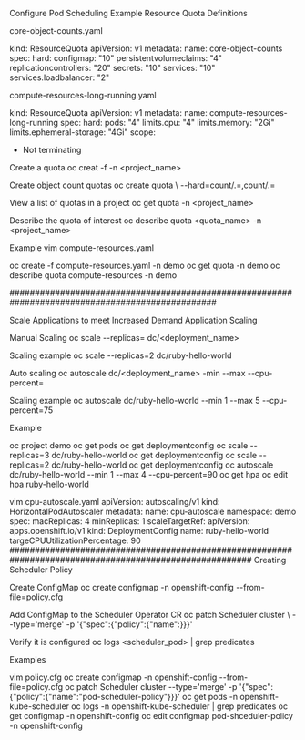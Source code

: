 Configure Pod Scheduling
Example Resource Quota Definitions

core-object-counts.yaml

kind: ResourceQuota
apiVersion: v1
metadata:
  name: core-object-counts
spec:
  hard:
    configmap: "10"
    persistentvolumeclaims: "4"
    replicationcontrollers: "20"
    secrets: "10"
    services: "10"
    services.loadbalancer: "2"

compute-resources-long-running.yaml

kind: ResourceQuota
apiVersion: v1
metadata: 
  name: compute-resources-long-running
spec:
  hard:
    pods: "4"
    limits.cpu: "4"
    limits.memory: "2Gi"
    limits.ephemeral-storage: "4Gi"
  scope:
  - Not terminating

Create a quota
oc creat -f <file> -n <project_name>

Create object count quotas
oc create quota <name> \ --hard=count/<resource>.<group>=<quota>,count/<resource>.<group>=<quota>

View a list of quotas in a project
oc get quota -n <project_name>

Describe the quota of interest
oc describe quota <quota_name> -n <project_name>

Example
vim compute-resources.yaml

oc create -f compute-resources.yaml -n demo
oc get quota -n demo
oc describe quota compute-resources -n demo


#################################################################################################

Scale Applications to meet Increased Demand
Application Scaling

Manual Scaling
oc scale --replicas=<number> dc/<deployment_name>

Scaling example
oc scale --replicas=2 dc/ruby-hello-world

Auto scaling
oc autoscale dc/<deployment_name> -min <number> --max <number> --cpu-percent=<percentage>

Scaling example
oc autoscale dc/ruby-hello-world --min 1 --max 5 --cpu-percent=75

Example

oc project demo
oc get pods
oc get deploymentconfig
oc scale --replicas=3 dc/ruby-hello-world
oc get deploymentconfig
oc scale --replicas=2 dc/ruby-hello-world
oc get deploymentconfig
oc autoscale dc/ruby-hello-world --min 1 --max 4 --cpu-percent=90
oc get hpa
oc edit hpa ruby-hello-world

vim cpu-autoscale.yaml
apiVersion: autoscaling/v1
kind: HorizontalPodAutoscaler
metadata:
  name: cpu-autoscale
  namespace: demo
spec:
  macReplicas: 4
  minReplicas: 1
  scaleTargetRef:
    apiVersion: apps.openshift.io/v1
    kind: DeploymentConfig
    name: ruby-hello-world
  targeCPUUtilizationPercentage: 90
########################################################################################################
Creating Scheduler Policy

Create ConfigMap
oc create configmap -n openshift-config --from-file=policy.cfg <configmap>

Add ConfigMap to the Scheduler Operator CR
oc patch Scheduler cluster \ --type='merge' -p '{"spec":{"policy":{"name":<configmap>}}}'

Verify it is configured
oc logs <scheduler_pod> | grep predicates

Examples

vim policy.cfg
oc create configmap -n openshift-config --from-file=policy.cfg
oc patch Scheduler cluster --type='merge' -p '{"spec":{"policy":{"name":"pod-scheduler-policy"}}}'
oc get pods -n openshift-kube-scheduler
oc logs <name> -n openshift-kube-scheduler | grep predicates
oc get configmap -n openshift-config
oc edit configmap pod-shceduler-policy -n openshift-config


